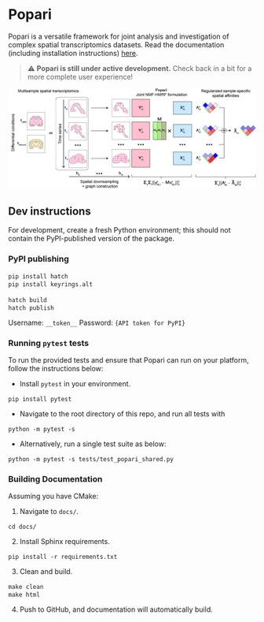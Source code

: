 # Popari

Popari is a versatile framework for joint analysis and investigation of complex spatial transcriptomics datasets. Read the documentation (including installation instructions) [here](https://popari.readthedocs.io/en/latest/).

> :warning: **Popari is still under active development.** Check back in a bit for a more complete user experience!

<p align="center">
  <img src="./overview_figure.png" width="800">
</p>

## Dev instructions

For development, create a fresh Python environment; this should not contain the PyPI-published
version of the package.

### PyPI publishing

```
pip install hatch
pip install keyrings.alt

hatch build
hatch publish
```

Username: `__token__`
Password: `{API token for PyPI}`

### Running `pytest` tests

To run the provided tests and ensure that Popari can run on your platform, follow the instructions below:

- Install `pytest` in your environment.

```console
pip install pytest
```

- Navigate to the root directory of this repo, and run all tests with

```console
python -m pytest -s
```

- Alternatively, run a single test suite as below:

```console
python -m pytest -s tests/test_popari_shared.py
```

### Building Documentation

Assuming you have CMake:

1. Navigate to `docs/`.

```console
cd docs/
```

2. Install Sphinx requirements.

```console
pip install -r requirements.txt
```

3. Clean and build.

```console
make clean
make html
```

4. Push to GitHub, and documentation will automatically build.
